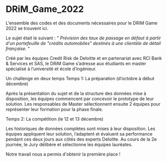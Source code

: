 # DRiM_Game_2022

L'ensemble des codes et des documents nécessaires pour le DRIM Game 2022 se trouvent ici.

Le sujet était le suivant : " *Prévision des taux de passage en défaut à partir d'un portefeuille de "crédits automobiles" destinés à une clientèle de détail française.* "

Créé par les équipes Credit Risk de Deloitte et en partenariat avec RCI Bank & Services et SAS, le DRiM Game s’adresse aux étudiants en master spécialisé à l’université et école d’ingénieur.

Un challenge en deux temps
Temps 1: La préparation (d’octobre à début décembre)

Après la présentation du sujet et de la structure des données mise à disposition, les équipes commencent par concevoir le prototype de leur solution. Les responsables de Master sélectionnent ensuite 2 équipes pour représenter leur formation pour la phase finale. 

Temps 2: La compétition (le 12 et 13 décembre)

Les historiques de données complètes sont mises à leur disposition. Les équipes appliquent leur solution, l’adaptent et évaluent sa performance pendant ces deux jours aux côtés des experts Deloitte. Au cours de la 2e journée, le Jury délibère et sélectionne les équipes lauréates.

Notre travail nous a permis d'obtenir la première place !

